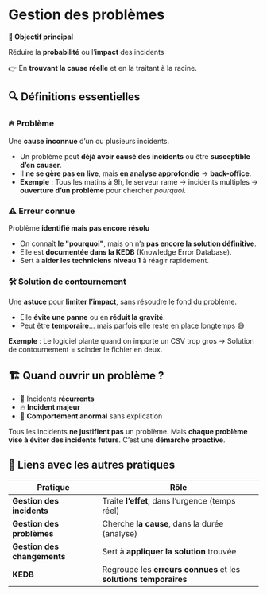 # Gestion des problèmes

**🎯 Objectif principal** 

Réduire la **probabilité** ou l’**impact** des incidents

👉 En **trouvant la cause réelle** et en la traitant à la racine.



## **🔍 Définitions essentielles**

### **🔥 Problème**

Une **cause inconnue** d’un ou plusieurs incidents.

- Un problème peut **déjà avoir causé des incidents** ou être **susceptible d’en causer**.
- Il **ne se gère pas en live**, mais **en analyse approfondie** → **back-office**.
- **Exemple** : Tous les matins à 9h, le serveur rame → incidents multiples → **ouverture d’un problème** pour chercher *pourquoi*.



### **⚠️ Erreur connue**

Problème **identifié mais pas encore résolu**

- On connaît **le "pourquoi"**, mais on n’a **pas encore la solution définitive**.
- Elle est **documentée dans la KEDB** (Knowledge Error Database).
- Sert à **aider les techniciens niveau 1** à réagir rapidement.



### **🛠️ Solution de contournement**

Une **astuce** pour **limiter l’impact**, sans résoudre le fond du problème.

- Elle **évite une panne** ou en **réduit la gravité**.
- Peut être **temporaire**… mais parfois elle reste en place longtemps 😅

**Exemple** : Le logiciel plante quand on importe un CSV trop gros → Solution de contournement = scinder le fichier en deux.



## **🏗️ Quand ouvrir un problème ?**

- 📌 Incidents **récurrents**
- 🔥 **Incident majeur**
- 🧠 **Comportement anormal** sans explication

Tous les incidents **ne justifient pas** un problème. Mais **chaque problème vise à éviter des incidents futurs**. C’est une **démarche proactive**.



## **🔁 Liens avec les autres pratiques**

| **Pratique** | **Rôle** |
|----|----|
| **Gestion des incidents** | Traite **l’effet**, dans l’urgence (temps réel) |
| **Gestion des problèmes** | Cherche **la cause**, dans la durée (analyse) |
| **Gestion des changements** | Sert à **appliquer la solution** trouvée |
| **KEDB** | Regroupe les **erreurs connues** et les **solutions temporaires** |

